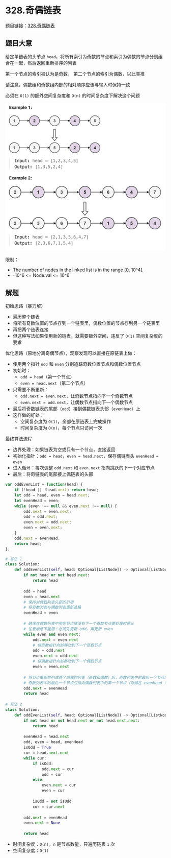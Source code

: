 # 328.奇偶链表

题目链接：[328.奇偶链表](https://leetcode.cn/problems/odd-even-linked-list/)

## 题目大意

给定单链表的头节点 `head`，将所有索引为奇数的节点和索引为偶数的节点分别组合在一起，然后返回重新排序的列表

第一个节点的索引被认为是奇数， 第二个节点的索引为偶数，以此类推

请注意，偶数组和奇数组内部的相对顺序应该与输入时保持一致

必须在 `O(1)` 的额外空间复杂度和 `O(n)` 的时间复杂度下解决这个问题

![alt text](https://github.com/donnapersonal/picx-images-hosting/raw/master/image.pflxlhb4x.webp)

限制：
- The number of nodes in the linked list is in the range [0, 10^4].
- -10^6 <= Node.val <= 10^6

## 解题

初始思路（暴力解）
- 遍历整个链表
- 将所有奇数位置的节点存到一个链表里，偶数位置的节点存到另一个链表里
- 再把两个链表连接
- 但这种写法如果使用新的链表，就需要额外空间，违反了 `O(1)` 空间复杂度的要求

优化思路（原地分离奇偶节点），观察发现可以直接在原链表上做：
- 使用两个指针 `odd` 和 `even` 分别追踪奇数位置节点和偶数位置节点
- 初始时：
  - `odd = head`（第一个节点）
  - `even = head.next`（第二个节点）
- 只需要不断更新：
  - `odd.next = even.next`，让奇数节点指向下一个奇数节点
  - `even.next = odd.next`，让偶数节点指向下一个偶数节点
- 最后将奇数链表的尾部（`odd`）接到偶数链表头部（`evenHead`）上
- 这样做的好处：
  - 空间复杂度为 `O(1)`，全部在原链表上完成操作
  - 时间复杂度为 `O(n)`，每个节点只访问一次

最终算法流程
- 边界处理：如果链表为空或只有一个节点，直接返回
- 初始化指针：`odd = head`，`even = head.next`，保存偶链表头 `evenHead = even`
- 进入循环：每次调整 `odd.next` 和 `even.next` 指向跳跃的下一个对应节点
- 最后：将奇链表的尾部接上偶链表的头部

```js
var oddEvenList = function(head) {
    if (!head || !head.next) return head;
    let odd = head, even = head.next;
    let evenHead = even;
    while (even !== null && even.next !== null) {
        odd.next = even.next;
        odd = odd.next;
        even.next = odd.next;
        even = even.next;
    }
    odd.next = evenHead;
    return head;
};
```
```python
# 写法 1
class Solution:
    def oddEvenList(self, head: Optional[ListNode]) -> Optional[ListNode]:
        if not head or not head.next:
            return head
        
        odd = head
        even = head.next
        # 保持对偶数列表头部的引用
        # 将奇数列表与偶数列表重新连接
        evenHead = even

        # 确保在偶数列表中用完节点或没有下一个奇数节点要处理时停止
        # 注意顺序不能错！必须先更新 odd，再更新 even
        while even and even.next:
            odd.next = even.next
            # 将奇数指针向前移动到下一个奇数节点
            odd = odd.next
            even.next = odd.next
            # 将偶数指针向前移动到下一个偶数节点
            even = even.next
        
        # 将节点重新排列成两个单独的列表（奇数和偶数）后，奇数列表中的最后一个节点应链接到偶数列表的头部
        # 奇数列表中的最后一个节点应指向偶数列表中的第一个节点（存储在 evenHead 中），从而将两个列表合并
        odd.next = evenHead
        return head

# 写法 2
class Solution:
    def oddEvenList(self, head: Optional[ListNode]) -> Optional[ListNode]:
        if not head or not head.next or not head.next.next:
            return head
        
        evenHead = head.next
        odd, even = head, evenHead
        isOdd = True
        cur = head.next.next
        while cur:
            if isOdd:
                odd.next = cur
                odd = cur
            else:
                even.next = cur
                even = cur
            
            isOdd = not isOdd
            cur = cur.next
        
        odd.next = evenHead
        even.next = None

        return head
```

- 时间复杂度：`O(n)`，`n` 是节点数量，只遍历链表 `1` 次
- 空间复杂度：`O(1)`
